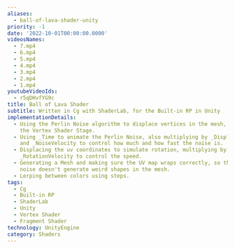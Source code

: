 ```yaml
---
aliases:
  - ball-of-lava-shader-unity
priority: -1
date: '2022-10-01T00:00:00.0000'
videosNames:
  - 7.mp4
  - 6.mp4
  - 5.mp4
  - 4.mp4
  - 3.mp4
  - 2.mp4
  - 1.mp4
youtubeVideoIds:
  - r5qDHvfYG9c
title: Ball of Lava Shader
subtitle: Written in Cg with ShaderLab, for the Built-in RP in Unity
implementationDetails:
  - Using the Perlin Noise algorithm to displace vertices in the mesh, during
    the Vertex Shader Stage.
  - Using _Time to animate the Perlin Noise, also multiplying by _Displacement
    and _NoiseVelocity to control how much and how fast the noise is.
  - Displacing the uv coordinates to simulate rotation, multiplying by
    _RotationVelocity to control the speed.
  - Generating a Mesh and making sure the UV map wraps correctly, so the Perlin
    noise doesn't generate weird shapes in the mesh.
  - Lerping between colors using steps.
tags:
  - Cg
  - Built-in RP
  - ShaderLab
  - Unity
  - Vertex Shader
  - Fragment Shader
technology: UnityEngine
category: Shaders
---
```

